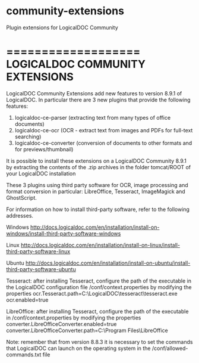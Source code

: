# community-extensions
Plugin extensions for LogicalDOC Community

===================
LOGICALDOC COMMUNITY EXTENSIONS
===================

LogicalDOC Community Extensions add new features to version 8.9.1 of LogicalDOC.
In particular there are 3 new plugins that provide the following features:

1) logicaldoc-ce-parser (extracting text from many types of office documents)
2) logicaldoc-ce-ocr (OCR - extract text from images and PDFs for full-text searching)
3) logicaldoc-ce-converter (conversion of documents to other formats and for previews/thumbnail)

It is possible to install these extensions on a LogicalDOC Community 8.9.1 by extracting the contents of the .zip archives in the folder
tomcat/ROOT of your LogicalDOC installation


These 3 plugins using third party software for OCR, image processing and format conversion in particular:
LibreOffice, Tesseract, ImageMagick and GhostScript.

For information on how to install third-party software, refer to the following addresses.

Windows
<http://docs.logicaldoc.com/en/installation/install-on-windows/install-third-party-software-windows>

Linux
<http://docs.logicaldoc.com/en/installation/install-on-linux/install-third-party-software-linux>

Ubuntu
<http://docs.logicaldoc.com/en/installation/install-on-ubuntu/install-third-party-software-ubuntu>


Tesseract:
after installing Tesseract, configure the path of the executable in the LogicalDOC configuration file /conf/context.properties by modifying the properties
ocr.Tesseract.path=C:\\LogicalDOC\\tesseract\\tesseract.exe
ocr.enabled=true

LibreOffice: 
after installing Tesseract, configure the path of the executable in /conf/context.properties by modifying the properties
converter.LibreOfficeConverter.enabled=true
converter.LibreOfficeConverter.path=C:\\Program Files\\LibreOffice

Note: remember that from version 8.8.3 it is necessary to set the commands that LogicalDOC can launch on the operating system in the /conf/allowed-commands.txt file

